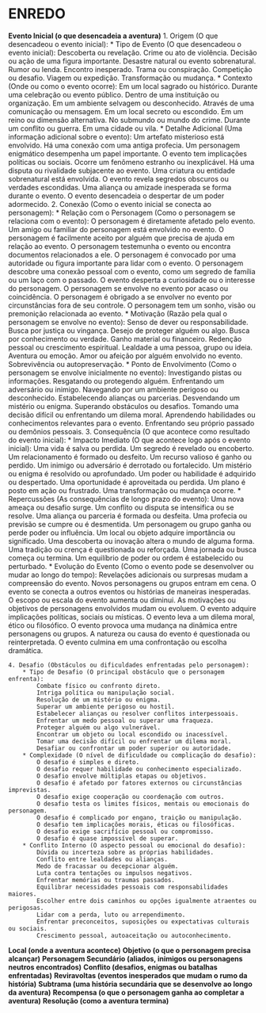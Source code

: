 # ENREDO

**Evento Inicial  (o que desencadeia a aventura)**
    1. Origem (O que desencadeou o evento inicial):
        * Tipo de Evento (O que desencadeou o evento inicial):
            Descoberta ou revelação.
            Crime ou ato de violência.
            Decisão ou ação de uma figura importante.
            Desastre natural ou evento sobrenatural.
            Rumor ou lenda.
            Encontro inesperado.
            Trama ou conspiração.
            Competição ou desafio.
            Viagem ou expedição.
            Transformação ou mudança.
        * Contexto (Onde ou como o evento ocorre):
            Em um local sagrado ou histórico.
            Durante uma celebração ou evento público.
            Dentro de uma instituição ou organização.
            Em um ambiente selvagem ou desconhecido.
            Através de uma comunicação ou mensagem.
            Em um local secreto ou escondido.
            Em um reino ou dimensão alternativa.
            No submundo ou mundo do crime.
            Durante um conflito ou guerra.
            Em uma cidade ou vila.
        * Detalhe Adicional (Uma informação adicional sobre o evento):
            Um artefato misterioso está envolvido.
            Há uma conexão com uma antiga profecia.
            Um personagem enigmático desempenha um papel importante.
            O evento tem implicações políticas ou sociais.
            Ocorre um fenômeno estranho ou inexplicável.
            Há uma disputa ou rivalidade subjacente ao evento.
            Uma criatura ou entidade sobrenatural está envolvida.
            O evento revela segredos obscuros ou verdades escondidas.
            Uma aliança ou amizade inesperada se forma durante o evento.
            O evento desencadeia o despertar de um poder adormecido.
    2. Conexão (Como o evento inicial se conecta ao personagem):
        * Relação com o Personagem (Como o personagem se relaciona com o evento):
            O personagem é diretamente afetado pelo evento.
            Um amigo ou familiar do personagem está envolvido no evento.
            O personagem é facilmente aceito por alguém que precisa de ajuda em relação ao evento.
            O personagem testemunha o evento ou encontra documentos relacionados a ele.
            O personagem é convocado por uma autoridade ou figura importante para lidar com o evento.
            O personagem descobre uma conexão pessoal com o evento, como um segredo de família ou um laço com o passado.
            O evento desperta a curiosidade ou o interesse do personagem.
            O personagem se envolve no evento por acaso ou coincidência.
            O personagem é obrigado a se envolver no evento por circunstâncias fora de seu controle.
            O personagem tem um sonho, visão ou premonição relacionada ao evento.
        * Motivação (Razão pela qual o personagem se envolve no evento):
            Senso de dever ou responsabilidade.
            Busca por justiça ou vingança.
            Desejo de proteger alguém ou algo.
            Busca por conhecimento ou verdade.
            Ganho material ou financeiro.
            Redenção pessoal ou crescimento espiritual.
            Lealdade a uma pessoa, grupo ou ideia.
            Aventura ou emoção.
            Amor ou afeição por alguém envolvido no evento.
            Sobrevivência ou autopreservação.
        * Ponto de Envolvimento (Como o personagem se envolve inicialmente no evento):
            Investigando pistas ou informações.
            Resgatando ou protegendo alguém.
            Enfrentando um adversário ou inimigo.
            Navegando por um ambiente perigoso ou desconhecido.
            Estabelecendo alianças ou parcerias.
            Desvendando um mistério ou enigma.
            Superando obstáculos ou desafios.
            Tomando uma decisão difícil ou enfrentando um dilema moral.
            Aprendendo habilidades ou conhecimentos relevantes para o evento.
            Enfrentando seu próprio passado ou demônios pessoais.
    3. Consequência (O que acontece como resultado do evento inicial):
        * Impacto Imediato (O que acontece logo após o evento inicial):
            Uma vida é salva ou perdida.
            Um segredo é revelado ou encoberto.
            Um relacionamento é formado ou desfeito.
            Um recurso valioso é ganho ou perdido.
            Um inimigo ou adversário é derrotado ou fortalecido.
            Um mistério ou enigma é resolvido ou aprofundado.
            Um poder ou habilidade é adquirido ou despertado.
            Uma oportunidade é aproveitada ou perdida.
            Um plano é posto em ação ou frustrado.
            Uma transformação ou mudança ocorre.
        * Repercussões (As consequências de longo prazo do evento):
            Uma nova ameaça ou desafio surge.
            Um conflito ou disputa se intensifica ou se resolve.
            Uma aliança ou parceria é formada ou desfeita.
            Uma profecia ou previsão se cumpre ou é desmentida.
            Um personagem ou grupo ganha ou perde poder ou influência.
            Um local ou objeto adquire importância ou significado.
            Uma descoberta ou inovação altera o mundo de alguma forma.
            Uma tradição ou crença é questionada ou reforçada.
            Uma jornada ou busca começa ou termina.
            Um equilíbrio de poder ou ordem é estabelecido ou perturbado.
        * Evolução do Evento (Como o evento pode se desenvolver ou mudar ao longo do tempo):
            Revelações adicionais ou surpresas mudam a compreensão do evento.
            Novos personagens ou grupos entram em cena.
            O evento se conecta a outros eventos ou histórias de maneiras inesperadas.
            O escopo ou escala do evento aumenta ou diminui.
            As motivações ou objetivos de personagens envolvidos mudam ou evoluem.
            O evento adquire implicações políticas, sociais ou místicas.
            O evento leva a um dilema moral, ético ou filosófico.
            O evento provoca uma mudança na dinâmica entre personagens ou grupos.
            A natureza ou causa do evento é questionada ou reinterpretada.
            O evento culmina em uma confrontação ou escolha dramática.

    4. Desafio (Obstáculos ou dificuldades enfrentadas pelo personagem):
        * Tipo de Desafio (O principal obstáculo que o personagem enfrenta):
            Combate físico ou confronto direto.
            Intriga política ou manipulação social.
            Resolução de um mistério ou enigma.
            Superar um ambiente perigoso ou hostil.
            Estabelecer alianças ou resolver conflitos interpessoais.
            Enfrentar um medo pessoal ou superar uma fraqueza.
            Proteger alguém ou algo vulnerável.
            Encontrar um objeto ou local escondido ou inacessível.
            Tomar uma decisão difícil ou enfrentar um dilema moral.
            Desafiar ou confrontar um poder superior ou autoridade.
        * Complexidade (O nível de dificuldade ou complicação do desafio):
            O desafio é simples e direto.
            O desafio requer habilidade ou conhecimento especializado.
            O desafio envolve múltiplas etapas ou objetivos.
            O desafio é afetado por fatores externos ou circunstâncias imprevistas.
            O desafio exige cooperação ou coordenação com outros.
            O desafio testa os limites físicos, mentais ou emocionais do personagem.
            O desafio é complicado por engano, traição ou manipulação.
            O desafio tem implicações morais, éticas ou filosóficas.
            O desafio exige sacrifício pessoal ou compromisso.
            O desafio é quase impossível de superar.
        * Conflito Interno (O aspecto pessoal ou emocional do desafio):
            Dúvida ou incerteza sobre as próprias habilidades.
            Conflito entre lealdades ou alianças.
            Medo de fracassar ou decepcionar alguém.
            Luta contra tentações ou impulsos negativos.
            Enfrentar memórias ou traumas passados.
            Equilibrar necessidades pessoais com responsabilidades maiores.
            Escolher entre dois caminhos ou opções igualmente atraentes ou perigosas.
            Lidar com a perda, luto ou arrependimento.
            Enfrentar preconceitos, suposições ou expectativas culturais ou sociais.
            Crescimento pessoal, autoaceitação ou autoconhecimento.

**Local (onde a aventura acontece)**
**Objetivo (o que o personagem precisa alcançar)**
**Personagem Secundário (aliados, inimigos ou personagens neutros encontrados)**
**Conflito (desafios, enigmas ou batalhas enfrentadas)**
**Reviravoltas (eventos inesperados que mudam o rumo da história)**
**Subtrama (uma história secundária que se desenvolve ao longo da aventura)**
**Recompensa (o que o personagem ganha ao completar a aventura)**
**Resolução (como a aventura termina)**
